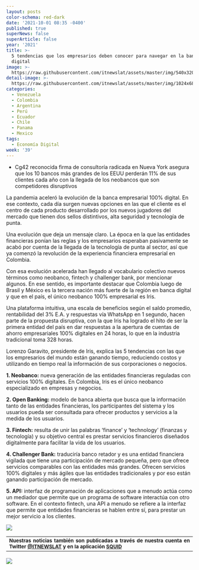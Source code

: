 ```yaml
---
layout: posts
color-schema: red-dark
date: '2021-10-01 08:35 -0400'
published: true
superNews: false
superArticle: false
year: '2021'
title: >-
  5 tendencias que los empresarios deben conocer para navegar en la banca
  digital
image: >-
  https://raw.githubusercontent.com/itnewslat/assets/master/img/540x320/analisis-bancarios-p.jpg
detail-image: >-
  https://raw.githubusercontent.com/itnewslat/assets/master/img/1024x680/analisis-bancarios-g.jpg
categories:
  - Venezuela
  - Colombia
  - Argentina
  - Perú
  - Ecuador
  - Chile
  - Panama
  - Mexico
tags:
  - Economía Digital
week: '39'
---
```

- Cg42 reconocida firma de consultoría radicada en Nueva York asegura que los 10 bancos más grandes de los EEUU perderán 11% de sus clientes cada año con la llegada de los neobancos que son competidores disruptivos


La pandemia aceleró la evolución de la banca empresarial 100% digital. En ese contexto, cada día surgen nuevas opciones en las que el cliente es el centro de cada producto desarrollado por los nuevos jugadores del mercado que tienen dos sellos distintivos, alta seguridad y tecnología de punta. 

Una evolución que deja un mensaje claro. La época en la que las entidades financieras ponían las reglas y los empresarios esperaban pasivamente se acabó por cuenta de la llegada de la tecnología de punta al sector, así que ya comenzó la revolución de la experiencia financiera empresarial en Colombia.

Con esa evolución acelerada han llegado al vocabulario colectivo nuevos términos como neobanco, fintech y challenger bank, por mencionar algunos. En ese sentido, es importante destacar que Colombia luego de Brasil y México es la tercera nación más fuerte de la región en banca digital y que en el país, el único neobanco 100% empresarial es Iris.

Una plataforma intuitiva, una escala de beneficios según el saldo promedio, rentabilidad del 3% E.A. y respuestas vía WhatsApp en 1 segundo, hacen parte de la propuesta disruptiva, con la que Iris ha logrado el hito de ser la primera entidad del país en dar respuestas a la apertura de cuentas de ahorro empresariales 100% digitales en 24 horas, lo que en la industria tradicional toma 328 horas.   

Lorenzo Garavito, presidente de Iris, explica las 5 tendencias con las que los empresarios del mundo están ganando tiempo, reduciendo costos y utilizando en tiempo real la información de sus corporaciones o negocios.  


**1.    Neobanco:** nueva generación de las entidades financieras reguladas con servicios 100% digitales. En Colombia, Iris es el único neobanco especializado en empresas y negocios.

**2.    Open Banking:** modelo de banca abierta que busca que la información tanto de las entidades financieras, los participantes del sistema y los usuarios pueda ser consultada para ofrecer productos y servicios a la medida de los usuarios.


**3.    Fintech:** resulta de unir las palabras ‘finance’ y ‘technology’ (finanzas y tecnología) y su objetivo central es prestar servicios financieros diseñados digitalmente para facilitar la vida de los usuarios.

**4.    Challenger Bank:** traduciría banco retador y es una entidad financiera vigilada que tiene una participación de mercado pequeña, pero que ofrece servicios comparables con las entidades más grandes.  Ofrecen servicios 100% digitales y más ágiles que las entidades tradicionales y por eso están ganando participación de mercado.

**5.    API:** interfaz de programación de aplicaciones que a menudo actúa como un mediador que permite que un programa de software interactúa con otro software. En el contexto fintech, una API a menudo se refiere a la interfaz que permite que entidades financieras se hablen entre sí, para prestar un mejor servicio a los clientes.

![](/https://raw.githubusercontent.com/itnewslat/assets/master/img/540x320/analisis-bancarios-p.jpg)

<table style="height: 42px;" width="569">
<tbody>
<tr>
<td style="text-align: justify;"><sub><strong>Nuestras noticias también son publicadas a través de nuestra cuenta en Twitter <a href="https://twitter.com/itnewslat?lang=es">@ITNEWSLAT</a> y en la aplicación <a href="https://squidapp.co/en/">SQUID</a></strong></sub></td>
</tr>
</tbody>
</table>

<img src="https://tracker.metricool.com/c3po.jpg?hash=56f88a41e39ab42c063cc51676587a04"/>